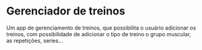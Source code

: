 # Gerenciador de treinos

Um app de gerenciamento de treinos, que possibilita o usuário
adicionar os treinos, com possibilidade de adicionar o tipo de treino
o grupo muscular, as repetições, series...